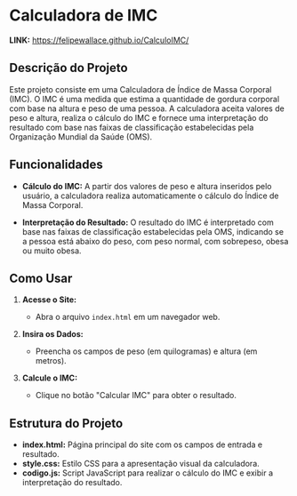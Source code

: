 # Calculadora de IMC

**LINK:** https://felipewallace.github.io/CalculoIMC/

## Descrição do Projeto

Este projeto consiste em uma Calculadora de Índice de Massa Corporal (IMC). O IMC é uma medida que estima a quantidade de gordura corporal com base na altura e peso de uma pessoa. A calculadora aceita valores de peso e altura, realiza o cálculo do IMC e fornece uma interpretação do resultado com base nas faixas de classificação estabelecidas pela Organização Mundial da Saúde (OMS).

## Funcionalidades

- **Cálculo do IMC:** A partir dos valores de peso e altura inseridos pelo usuário, a calculadora realiza automaticamente o cálculo do Índice de Massa Corporal.

- **Interpretação do Resultado:** O resultado do IMC é interpretado com base nas faixas de classificação estabelecidas pela OMS, indicando se a pessoa está abaixo do peso, com peso normal, com sobrepeso, obesa ou muito obesa.

## Como Usar

1. **Acesse o Site:**
   - Abra o arquivo `index.html` em um navegador web.

2. **Insira os Dados:**
   - Preencha os campos de peso (em quilogramas) e altura (em metros).

3. **Calcule o IMC:**
   - Clique no botão "Calcular IMC" para obter o resultado.

## Estrutura do Projeto

- **index.html:** Página principal do site com os campos de entrada e resultado.
- **style.css:** Estilo CSS para a apresentação visual da calculadora.
- **codigo.js:** Script JavaScript para realizar o cálculo do IMC e exibir a interpretação do resultado.
